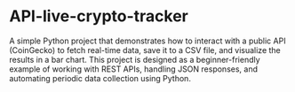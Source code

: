 # API-live-crypto-tracker
A simple Python project that demonstrates how to interact with a public API (CoinGecko) to fetch real-time data, save it to a CSV file, and visualize the results in a bar chart. This project is designed as a beginner-friendly example of working with REST APIs, handling JSON responses, and automating periodic data collection using Python.
